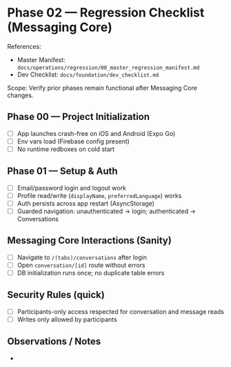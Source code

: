 # Phase 02 — Regression Checklist (Messaging Core)

References:
- Master Manifest: `docs/operations/regression/00_master_regression_manifest.md`
- Dev Checklist: `docs/foundation/dev_checklist.md`

Scope: Verify prior phases remain functional after Messaging Core changes.

## Phase 00 — Project Initialization

- [ ] App launches crash-free on iOS and Android (Expo Go)
- [ ] Env vars load (Firebase config present)
- [ ] No runtime redboxes on cold start

## Phase 01 — Setup & Auth

- [ ] Email/password login and logout work
- [ ] Profile read/write (`displayName`, `preferredLanguage`) works
- [ ] Auth persists across app restart (AsyncStorage)
- [ ] Guarded navigation: unauthenticated → login; authenticated → Conversations

## Messaging Core Interactions (Sanity)

- [ ] Navigate to `/(tabs)/conversations` after login
- [ ] Open `conversation/[id]` route without errors
- [ ] DB initialization runs once; no duplicate table errors

## Security Rules (quick)

- [ ] Participants-only access respected for conversation and message reads
- [ ] Writes only allowed by participants

## Observations / Notes

- 


